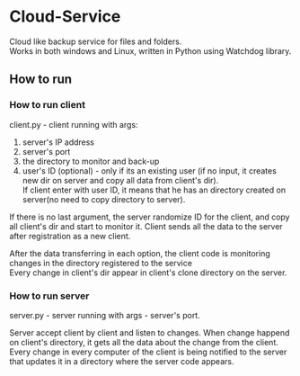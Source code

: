 # Cloud-Service

Cloud like backup service for files and folders.  
Works in both windows and Linux, written in Python using Watchdog library.  

## How to run  

### How to run client
client.py - client running with args:  
1. server's IP address  
2. server's port  
3. the directory to monitor and back-up  
4. user's ID (optional) - only if its an existing user (if no input, it creates new dir on server and copy 
   all data from client's dir).   
If client enter with user ID, it means that he has an directory created on server(no need to copy directory to server).

If there is no last argument, the server randomize ID for the client, and copy all client's dir and start to monitor it. Client sends all the data to the server after registration as a new client.  

After the data transferring in each option, the client code is monitoring changes in the directory registered to the service  
Every change in client's dir appear in client's clone directory on the server.  

### How to run server
server.py - server running with args - server's port.  

Server accept client by client and listen to changes. When change happend on client's directory, it gets all the data about the change from the client.   
Every change in every computer of the client is being notified to the server that updates it in a directory where the server code appears.  
